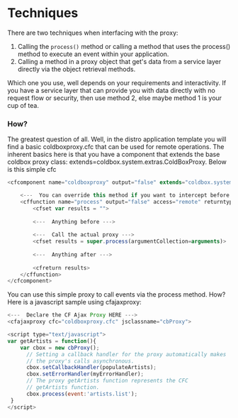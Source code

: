 # Techniques

There are two techniques when interfacing with the proxy:

1. Calling the `process()` method or calling a method that uses the process() method to execute an event within your application.
2. Calling a method in a proxy object that get's data from a service layer directly via the object retrieval methods.

Which one you use, well depends on your requirements and interactivity. If you have a service layer that can provide you with data directly with no request flow or security, then use method 2, else maybe method 1 is your cup of tea.

### How?

The greatest question of all. Well, in the distro application template you will find a basic coldboxproxy.cfc that can be used for remote operations. The inherent basics here is that you have a component that extends the base coldbox proxy class: extends=coldbox.system.extras.ColdBoxProxy. Below is this simple cfc

```js
<cfcomponent name="coldboxproxy" output="false" extends="coldbox.system.extras.ColdboxProxy">

	<---  You can override this method if you want to intercept before and after. --->
	<cffunction name="process" output="false" access="remote" returntype="any" hint="Process a remote call and return data/objects back.">
		<cfset var results = "">
		
		<---  Anything before --->
		
		<---  Call the actual proxy --->
		<cfset results = super.process(argumentCollection=arguments)>
		
		<---  Anything after --->
		
		<cfreturn results>
	</cffunction>
</cfcomponent>
```

You can use this simple proxy to call events via the process method. How? Here is a javascript sample using cfajaxproxy:

```js
<---  Declare the CF Ajax Proxy HERE --->
<cfajaxproxy cfc="coldboxproxy.cfc" jsclassname="cbProxy">

<script type="text/javascript">
var getArtists = function(){
	var cbox = new cbProxy();
      // Setting a callback handler for the proxy automatically makes
      // the proxy's calls asynchronous.
      cbox.setCallbackHandler(populateArtists);
      cbox.setErrorHandler(myErrorHandler);
  	  // The proxy getArtists function represents the CFC
  	  // getArtists function.
      cbox.process(event:'artists.list');
 }
</script>
```